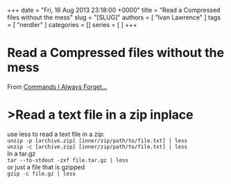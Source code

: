 +++
date = "Fri, 16 Aug 2013 23:18:00 +0000"
title = "Read a Compressed files without the mess"
slug = "[SLUG]"
authors = [ "Ivan Lawrence" ]
tags = [ "nerdler" ]
categories = []
series = [ ]
+++

# Read a Compressed files without the mess

From [Commands I Always Forget...](http://nerdler.blogspot.com/2013/07/commands-i-always-forget.html)

\>Read a text file in a zip inplace
===================================

  
use less to read a text file in a zip:  
`unzip -p [archive.zip] [inner/zip/path/to/file.txt] | less`  
`unzip -c [archive.zip] [inner/zip/path/to/file.txt] | less`  
In a tar.gz  
`tar --to-stdout -zxf file.tar.gz | less`  
or just a file that is gzipped  
`gzip -c file.gz | less`